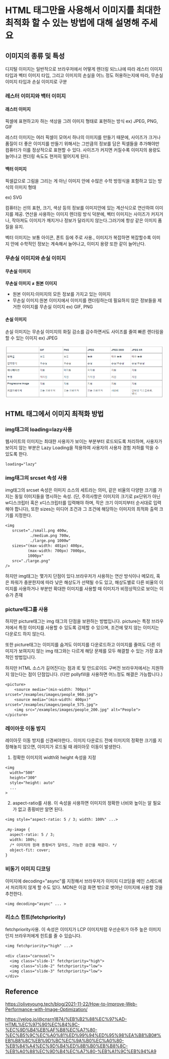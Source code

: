 # HTML 태그만을 사용해서 이미지를 최대한 최적화 할 수 있는 방법에 대해 설명해 주세요 

## 이미지의 종류 및 특성

디지털 이미지는 일반적으로 브라우저에서 어떻게 렌더링 되느냐에 따라 레스터 이미지 타입과 벡터 이미지 타입, 그리고 이미지의 손실을 어느 정도 허용하는지에 따라, 무손실 이미지 타입과 손실 이미지로 구분

### 레스터 이미지와 백터 이미지
#### 래스터 이미지
픽셀에 표현하고자 하는 색상을 그려 이미지 형태로 표현하는 방식 ex) JPEG, PNG, GIF

 레스터 이미지는 여러 픽셀이 모여서 하나의 이미지를 만들기 때문에, 사이즈가 크거나 품질이 더 좋은 이미지를 만들기 위해서는 그만큼의 정보를 담은 픽셀들을 추가해야만 컴퓨터가 이를 정상적으로 표현할 수 있다. 사이즈가 커지면 커질수록 이미지의 용량도 늘어나고 렌더링 속도도 현저히 떨어지게 된다.

#### 백터 이미지
픽셀값으로 그림을 그리는 게 아닌 이미지 안에 수많은 수학 방정식을 포함하고 있는 방식의 이미지 형태

ex) SVG

컴퓨터는 선의 표현, 크기, 색상 등의 정보를 이미지안에 있는 계산식으로 연산하여 이미지를 제공.
연산을 사용하는 이미지 렌더링 방식 덕분에, 벡터 이미지는 사이즈가 커지거나, 작아져도 이미지가 깨지거나 정보가 달라지지 않는다.그러기에 항상 같은 이미지 품질을 유지.

벡터 이미지는 보통 아이콘, 폰트 등에 주로 사용., 이미지가 복잡하면 복잡할수록 이미지 안에 수학적인 정보는 계속해서 늘어나고, 이미지 용량 또한 같이 늘어난다. 

### 무손실 이미지와 손실 이미지
#### 무손실 이미지
**무손실 이미지 ≠ 원본 이미지**  
- 원본 이미지:이미지의 모든 정보를 가지고 있는 이미지
- 무손실 이미지:원본 이미지에서 이미지를 렌더링하는데 필요하지 않은 정보들을 제거한 이미지를 무손실 이미지 ex) GIF, PNG

#### 손실 이미지
손실 이미지는 무손실 이미지의 화질 감소를 감수하면서도 사이즈를 줄여 빠른 렌더링을 할 수 있는 이미지 ex) JPEG

![Alt text](image.png)

## HTML 태그에서 이미지 최적화 방법
### img태그의 loading=lazy사용
웹사이트의 이미지는 최대한 사용자가 보이는 부분부터 로드되도록 처리하며, 사용자가 보이지 않는 부분은 Lazy Loading을 적용하여 사용자의 사용자 경험 저하를 막을 수 있도록 한다.
```
loading="lazy"
```
### img태그의 srcset 속성 사용
img태그의 srcset 속성은 이미지 소스의 세트라는 의미, 
같은 비율의 다양한 크기를 가지는 동일 이미지들을 명시하는 속성. 
(단, 주의사항은 이미지의 크기로 px단위가 아닌 w디스크립터 혹은 x디스크립터를 입력해야 하며, 작은 크기 이미지부터 순서대로 입력해야 합니다), 또한 sizes는 미디어 조건과 그 조건에 해당하는 이미지의 최적화 출력 크기를 지정한다. 
```
<img 
   srcset="./small.png 400w,
           ./medium.png 700w,
           ./large.png 1000w"
   sizes="(max-width: 401px) 400px,
          (max-width: 700px) 7000px,
          1000px"
   src="./large.png"
/>
```
하지만 img태그는 몇가지 단점이 있다.브라우저가 사용하는 연산 방식이나 메모리, 혹은 파워가 충분한지에 따라 낮은 해상도가 선택될 수도 있고, 해상도별로 다른 비율의 이미지를 사용하거나 부분만 확대한 이미지를 사용할 때 이미지가 비정상적으로 보이는 이슈가 존재 

### picture태그를 사용
하지만 picture태그는 img 태그의 단점을 보완하는 방법입니다. picture는 특정 브라우저에서 특정 이미지를 사용할 수 있도록 강제할 수 있으며, 조건에 맞지 않는 이미지는 다운로드 하지 않는다. 

또한 picture태그는 이미지를 숨겨도 이미지를 다운로드하고 이미지를 줄여도 다른 이미지가 보여지지 않는 img 태그와는 다르게 해당 문제를 모두 해결할 수 있는 가장 효과적인 방법입니다. 

하지만 HTML 소스가 길어진다는 점과 IE 및 안드로이드 구버전 브라우저에서는 지원하지 않는다는 점이 단점입니다. (다만 pollyfill을 사용하면 어느정도 해결은 가능합니다.)
```
<picture>
    <source media="(min-width: 700px)" srcset="/examples/images/people_960.jpg">
    <source media="(min-width: 400px)" srcset="/examples/images/people_575.jpg">
    <img src="/examples/images/people_200.jpg" alt="People">
</picture>
```
### 레이아웃 이동 방지
레이아웃 이동 방지를 신경써야한다.. 이미지 다운로드 전에 이미지의 정확한 크기를 지정해놓지 않으면, 이미지가 로드될 때 레이아웃 이동이 발생한다. 
1. 정확한 이미지의 width와 height 속성을 지정
```
<img 
  width="500" 
  height="300" 
  style="height: auto" 
  ...
>
```
2. aspect-ratio를 사용. 이 속성을 사용하면 이미지의 정확한 너비와 높이는 알 필요가 없고 종횡비만 알면 된다.
```
<img style="aspect-ratio: 5 / 3; width: 100%" ...>

.my-image {
  aspect-ratio: 5 / 3;
  width: 100%;
  /* 이미지의 원래 종횡비가 달라도, 가능한 공간을 채운다. */
  object-fit: cover; 
}
```

### 비동기 이미지 디코딩
이미지에 decoding="async"를 지정해서 브라우저가 이미지 디코딩을 메인 스레드에서 처리하지 않게 할 수도 있다. MDN은 이걸 화면 밖으로 벗어난 이미지에 사용할 것을 추천한다.
```
<img decoding="async" ... >
```

### 리소스 힌트(fetchpriority)
fetchpriority사용.
이 속성은 이미지가 LCP 이미지처럼 우선순위가 아주 높은 이미지인지 브라우저에게 힌트를 줄 수 있습니다.
```
<img fetchpriority="high" ...>

<div class="carousel">
  <img class="slide-1" fetchpriority="high">
  <img class="slide-2" fetchpriority="low">
  <img class="slide-3" fetchpriority="low">
</div>

```
## Reference
https://oliveyoung.tech/blog/2021-11-22/How-to-Improve-Web-Performance-with-Image-Optimization/

https://velog.io/@cnsrn1874/%EB%B2%88%EC%97%AD-HTML%EC%97%90%EC%84%9C-%EC%9D%B4%EB%AF%B8%EC%A7%80-%EC%B5%9C%EC%A0%81%ED%99%94%ED%95%98%EA%B8%B0#%EB%B8%8C%EB%9D%BC%EC%9A%B0%EC%A0%80-%EB%84%A4%EC%9D%B4%ED%8B%B0%EB%B8%8C-%EB%A0%88%EC%9D%B4%EC%A7%80-%EB%A1%9C%EB%94%A9